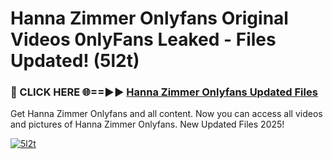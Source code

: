 # Hanna Zimmer Onlyfans Original Videos 0nlyFans Leaked - Files Updated! (5l2t)

<h3>🔴 CLICK HERE 🌐==►► <a href="https://tinyurl.com/2jnfzry5" rel="nofollow">Hanna Zimmer Onlyfans Updated Files</a></h3>

Get Hanna Zimmer Onlyfans and all content. Now you can access all videos and pictures of Hanna Zimmer Onlyfans. New Updated Files 2025!

[![5l2t](https://i.imgur.com/GyGTBgg.gif)](https://tinyurl.com/2jnfzry5)
